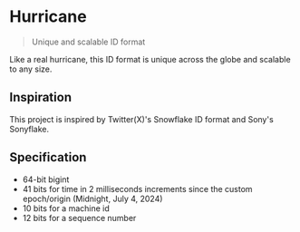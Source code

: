 # Hurricane

> Unique and scalable ID format

Like a real hurricane, this ID format is unique across the globe and scalable to any size.

## Inspiration

This project is inspired by Twitter(X)'s Snowflake ID format and Sony's Sonyflake.

## Specification

- 64-bit bigint
- 41 bits for time in 2 milliseconds increments since the custom epoch/origin (Midnight, July 4, 2024)
- 10 bits for a machine id
- 12 bits for a sequence number

